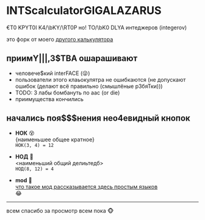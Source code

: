 # INTScalculatorGIGALAZARUS

€T0 KPYT0I K4/\bKY/\RT0P но! TO/\bK0 DLYA интеджеров (integerov)

это форк от моего [другого калькулятора](https://github.com/mkq4/GigaLazarusCalculatorBomba)

## приимY|||,3$TBA ошарашивают

- человече$кий interFACE (😜)
- пользователи этого клаьокулятра не oшибкаются (не допускают ошибок (делают всё правильно (смышлёные р3бяТки)))
- TODO: 3 лабы бомбануть по аас (or die)
- приимущества кончились

## начались поя$$$нения нео4евидный кнопок

- **НОК** 😵  
  {наименьшее общее кратное}  
  `НОК(3, 4) = 12`

- **НОД** 🤤  
  <наименьший общий делиьтедб>  
  `НОД(8, 12) = 4`

- **mod** 🔪  
  [что такое мод рассказывается здесь простым языков](https://www.youtube.com/watch?v=xvFZjo5PgG0)  
  😂

---

всем спасибо за просмотр всем пока 🐵
